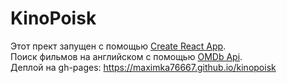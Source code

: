 # KinoPoisk
Этот прект запущен с помощью [Create React App](https://github.com/facebook/create-react-app).  
Поиск фильмов на английском с помощью [OMDb Api](https://www.omdbapi.com/).  
Деплой на gh-pages: https://maximka76667.github.io/kinopoisk
